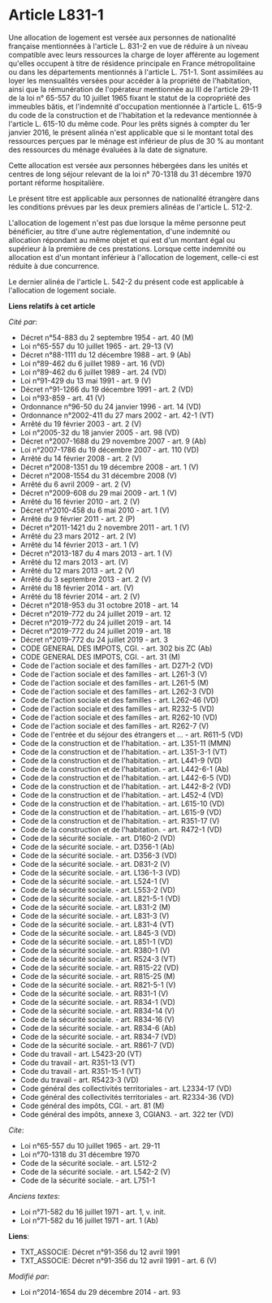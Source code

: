 # Article L831-1

Une allocation de logement est versée aux personnes de nationalité française mentionnées à l'article L. 831-2 en vue de
réduire à un niveau compatible avec leurs ressources la charge de loyer afférente au logement qu'elles occupent à titre de
résidence principale en France métropolitaine ou dans les départements mentionnés à l'article L. 751-1. Sont assimilées au
loyer les mensualités versées pour accéder à la propriété de l'habitation, ainsi que la rémunération de l'opérateur
mentionnée au III de l'article 29-11 de la loi n° 65-557 du 10 juillet 1965 fixant le statut de la copropriété des immeubles
bâtis, et l'indemnité d'occupation mentionnée à l'article L. 615-9 du code de la construction et de l'habitation et la
redevance mentionnée à l'article L. 615-10 du même code. Pour les prêts signés à compter du 1er janvier 2016, le présent
alinéa n'est applicable que si le montant total des ressources perçues par le ménage est inférieur de plus de 30 % au montant
des ressources du ménage évaluées à la date de signature. 

Cette allocation est versée aux personnes hébergées dans les unités et centres de long séjour relevant de la loi n° 70-1318
du 31 décembre 1970 portant réforme hospitalière. 

Le présent titre est applicable aux personnes de nationalité étrangère dans les conditions prévues par les deux premiers
alinéas de l'article L. 512-2. 

L'allocation de logement n'est pas due lorsque la même personne peut bénéficier, au titre d'une autre réglementation, d'une
indemnité ou allocation répondant au même objet et qui est d'un montant égal ou supérieur à la première de ces prestations.
Lorsque cette indemnité ou allocation est d'un montant inférieur à l'allocation de logement, celle-ci est réduite à due
concurrence. 

Le dernier alinéa de l'article L. 542-2 du présent code est applicable à l'allocation de logement sociale.

**Liens relatifs à cet article**

_Cité par_:

  - Décret n°54-883 du 2 septembre 1954 - art. 40 (M)
  - Loi n°65-557 du 10 juillet 1965 - art. 29-13 (V)
  - Décret n°88-1111 du 12 décembre 1988 - art. 9 (Ab)
  - Loi n°89-462 du 6 juillet 1989 - art. 16 (VD)
  - Loi n°89-462 du 6 juillet 1989 - art. 24 (VD)
  - Loi n°91-429 du 13 mai 1991 - art. 9 (V)
  - Décret n°91-1266 du 19 décembre 1991 - art. 2 (VD)
  - Loi n°93-859 - art. 41 (V)
  - Ordonnance n°96-50 du 24 janvier 1996 - art. 14 (VD)
  - Ordonnance n°2002-411 du 27 mars 2002 - art. 42-1 (VT)
  - Arrêté du 19 février 2003 - art. 2 (V)
  - Loi n°2005-32 du 18 janvier 2005 - art. 98 (VD)
  - Décret n°2007-1688 du 29 novembre 2007 - art. 9 (Ab)
  - Loi n°2007-1786 du 19 décembre 2007 - art. 110 (VD)
  - Arrêté du 14 février 2008 - art. 2 (V)
  - Décret n°2008-1351 du 19 décembre 2008 - art. 1 (V)
  - Décret n°2008-1554 du 31 décembre 2008 (V)
  - Arrêté du 6 avril 2009 - art. 2 (V)
  - Décret n°2009-608 du 29 mai 2009 - art. 1 (V)
  - Arrêté du 16 février 2010 - art. 2 (V)
  - Décret n°2010-458 du 6 mai 2010 - art. 1 (V)
  - Arrêté du 9 février 2011 - art. 2 (P)
  - Décret n°2011-1421 du 2 novembre 2011 - art. 1 (V)
  - Arrêté du 23 mars 2012 - art. 2 (V)
  - Arrêté du 14 février 2013 - art. 1 (V)
  - Décret n°2013-187 du 4 mars 2013 - art. 1 (V)
  - Arrêté du 12 mars 2013 - art. (V)
  - Arrêté du 12 mars 2013 - art. 2 (V)
  - Arrêté du 3 septembre 2013 - art. 2 (V)
  - Arrêté du 18 février 2014 - art. (V)
  - Arrêté du 18 février 2014 - art. 2 (V)
  - Décret n°2018-953 du 31 octobre 2018 - art. 14
  - Décret n°2019-772 du 24 juillet 2019 - art. 12
  - Décret n°2019-772 du 24 juillet 2019 - art. 14
  - Décret n°2019-772 du 24 juillet 2019 - art. 18
  - Décret n°2019-772 du 24 juillet 2019 - art. 3
  - CODE GENERAL DES IMPOTS, CGI. - art. 302 bis ZC (Ab)
  - CODE GENERAL DES IMPOTS, CGI. - art. 31 (M)
  - Code de l'action sociale et des familles - art. D271-2 (VD)
  - Code de l'action sociale et des familles - art. L261-3 (V)
  - Code de l'action sociale et des familles - art. L261-5 (M)
  - Code de l'action sociale et des familles - art. L262-3 (VD)
  - Code de l'action sociale et des familles - art. L262-46 (VD)
  - Code de l'action sociale et des familles - art. R232-5 (VD)
  - Code de l'action sociale et des familles - art. R262-10 (VD)
  - Code de l'action sociale et des familles - art. R262-7 (V)
  - Code de l'entrée et du séjour des étrangers et ... - art. R611-5 (VD)
  - Code de la construction et de l'habitation. - art. L351-11 (MMN)
  - Code de la construction et de l'habitation. - art. L351-3-1 (VT)
  - Code de la construction et de l'habitation. - art. L441-9 (VD)
  - Code de la construction et de l'habitation. - art. L442-6-1 (Ab)
  - Code de la construction et de l'habitation. - art. L442-6-5 (VD)
  - Code de la construction et de l'habitation. - art. L442-8-2 (VD)
  - Code de la construction et de l'habitation. - art. L452-4 (VD)
  - Code de la construction et de l'habitation. - art. L615-10 (VD)
  - Code de la construction et de l'habitation. - art. L615-9 (VD)
  - Code de la construction et de l'habitation. - art. R351-17 (V)
  - Code de la construction et de l'habitation. - art. R472-1 (VD)
  - Code de la sécurité sociale. - art. D160-2 (VD)
  - Code de la sécurité sociale. - art. D356-1 (Ab)
  - Code de la sécurité sociale. - art. D356-3 (VD)
  - Code de la sécurité sociale. - art. D831-2 (V)
  - Code de la sécurité sociale. - art. L136-1-3 (VD)
  - Code de la sécurité sociale. - art. L524-1 (V)
  - Code de la sécurité sociale. - art. L553-2 (VD)
  - Code de la sécurité sociale. - art. L821-5-1 (VD)
  - Code de la sécurité sociale. - art. L831-2 (M)
  - Code de la sécurité sociale. - art. L831-3 (V)
  - Code de la sécurité sociale. - art. L831-4 (VT)
  - Code de la sécurité sociale. - art. L845-3 (VD)
  - Code de la sécurité sociale. - art. L851-1 (VD)
  - Code de la sécurité sociale. - art. R380-1 (V)
  - Code de la sécurité sociale. - art. R524-3 (VT)
  - Code de la sécurité sociale. - art. R815-22 (VD)
  - Code de la sécurité sociale. - art. R815-25 (M)
  - Code de la sécurité sociale. - art. R821-5-1 (V)
  - Code de la sécurité sociale. - art. R831-1 (V)
  - Code de la sécurité sociale. - art. R834-1 (VD)
  - Code de la sécurité sociale. - art. R834-14 (V)
  - Code de la sécurité sociale. - art. R834-16 (V)
  - Code de la sécurité sociale. - art. R834-6 (Ab)
  - Code de la sécurité sociale. - art. R834-7 (VD)
  - Code de la sécurité sociale. - art. R861-7 (VD)
  - Code du travail - art. L5423-20 (VT)
  - Code du travail - art. R351-13 (VT)
  - Code du travail - art. R351-15-1 (VT)
  - Code du travail - art. R5423-3 (VD)
  - Code général des collectivités territoriales - art. L2334-17 (VD)
  - Code général des collectivités territoriales - art. R2334-36 (VD)
  - Code général des impôts, CGI. - art. 81 (M)
  - Code général des impôts, annexe 3, CGIAN3. - art. 322 ter (VD)

_Cite_:

  - Loi n°65-557 du 10 juillet 1965 - art. 29-11
  - Loi n°70-1318 du 31 décembre 1970
  - Code de la sécurité sociale. - art. L512-2
  - Code de la sécurité sociale. - art. L542-2 (V)
  - Code de la sécurité sociale. - art. L751-1

_Anciens textes_:

  - Loi n°71-582 du 16 juillet 1971 - art. 1, v. init.
  - Loi n°71-582 du 16 juillet 1971 - art. 1 (Ab)

**Liens**:

  - TXT_ASSOCIE: Décret n°91-356 du 12 avril 1991
  - TXT_ASSOCIE: Décret n°91-356 du 12 avril 1991 - art. 6 (V)

_Modifié par_:

  - Loi n°2014-1654 du 29 décembre 2014 - art. 93

